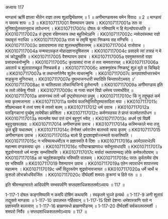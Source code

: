 अध्यायः 117

माण्डव्यं ऋषिं ज्ञात्वा भीतेन राज्ञा तस्य शूलाद्विमोक्षणम् ॥ 1 ॥ अणीमाण्डव्यस्य यमेन विवादः ॥ 2 ॥ माण्डव्यं न यमस्य शापः ॥ 3 ॥
KK0107117001	वैशम्पायन उवाच ।
KK0107117001a	ततः स मुनिशार्दूलस्तानुवाच तपोधनान् ।
KK0107117001c	दोषतः कं गमिष्यामि न हि मेऽन्योपराध्यति ॥
KK0107117002a	तं दृष्ट्वा रक्षिणस्तत्र तथा बहुतिथेऽहनि ।
KK0107117002c	न्यवेदयंस्तथा राज्ञे यथावृत्तं नराधिप ॥
KK0107117003a	राजा च तमृषिं श्रुत्वा निष्क्रम्य सह मन्त्रिभिः ।
KK0107117003c	प्रसादयामास तदा शूलस्थमृषिसत्तमम् ॥
KK0107117004	राजोवाच ।
KK0107117004a	यन्मयाऽपकृतं मोहादज्ञानादृषिसत्तम ।
KK0107117004c	प्रसादये त्वां तत्राहं न मे त्वं क्रोद्धुमर्हसि ॥
KK0107117005	वैशम्पायन उवाच ।
KK0107117005a	एवमुक्तस्ततो राज्ञा प्रसादमकरोन्मुनिः ।
KK0107117005c	कृतप्रसादं राजा तं ततः समवतारयत् ॥
KK0107117006a	अवतार्य च शूलाग्रात्तच्छूलं निश्चकर्ष ह ।
KK0107117006c	अशक्नुवंश्च निष्क्रष्टुं शूलं मूले स चिच्छिदे ॥
KK0107117007a	स तथान्तर्गतेनैव शूलेन व्यचरन्मुनिः ।
KK0107117007c	कण्ठपार्श्वान्तरस्थेन शङ्कुना मुनिराचत् ।
KK0107117007e	पुष्पभाजनधारी स्यादिति चिन्तापरोऽभवत् ॥'
KK0107117008ac	स चातितपसा लोकान्विजिग्ये दुर्लभान्परैः ॥
KK0107117009a	अणीमाण्डव्य इति च ततो लोकेषु गीयते ।
KK0107117009c	स गत्वा सदनं विप्रो धर्मस्य परमार्थवित् ॥
KK0107117010a	आसनस्थं ततो धर्मं दृष्ट्वोपालभत प्रभुम् ।
KK0107117010c	किं नु तद्दुष्कृतं कर्म मया कृतमजानता ॥
KK0107117011a	यस्येयं फलनिर्वृत्तिरीदृश्यासादिता मया ।
KK0107117011c	शीघ्रमाचक्ष्व मे तत्त्वं पश्य मे तपसो बलम् ॥
KK0107117012	धर्म उवाच ।
KK0107117012a	पतङ्गिकानां पुच्छेषु त्वयेषीका प्रवेशिता ।
KK0107117012c	कर्मणस्तस्य ते प्राप्तं फलमेतत्तपोधन ॥
KK0107117013a	स्वल्पमेव यथा दत्तं दानं बहुगुणं भवेत् ।
KK0107117013c	अधर्म एवं विप्रर्षे बहुदुःखफलप्रदः ॥
KK0107117014	अणीमाण्डव्य उवाच ।
KK0107117014a	कस्मिन्काले मया तत्तु कृतं ब्रूहि यथातथम् ।
KK0107117014c	तेनोक्तं धर्मराजेन बालभावे त्वया कृतम् ॥
KK0107117015	अणीमाण्डव्य उवाच ।
KK0107117015a	बालो हि द्वादशाद्वर्षाज्जन्मतो यत्करिष्यति ।
KK0107117015c	न भविष्यत्यधर्मोऽत्र न प्रज्ञास्यति वै दिशः ॥
KK0107117016a	अल्पेऽपराधेऽपि महान्मम दण्डस्त्वया धृतः ।
KK0107117016c	गरीयान्ब्राह्मणवधः सर्वभूतवधादपि ॥
KK0107117017a	शूद्रयोनावतो धर्म मानुषः सम्भविष्यसि ।
KK0107117017c	मर्यादां स्थापयाम्यद्य लोके कर्मफलोदयाम् ॥
KK0107117018a	आ चतुर्दशकाद्वर्षान्न भविष्यति पातकम् ।
KK0107117018c	परतः कुर्वतामेव दोष एव भविष्यति ॥
KK0107117019	वैशम्पायन उवाच ।
KK0107117019a	एतेन त्वपराधेन शापात्तस्य महात्मनः ।
KK0107117019c	धर्मो विदुररूपेण शूद्रयोनावजायत ॥
KK0107117020a	धर्मे चार्थे च कुशलो लोभक्रोधविवर्जितः ।
KK0107117020c	दीर्घदर्शी शमपरः कुरूणां च हिते रतः ॥ ॥

इति श्रीमन्महाभारते आदिपर्वणि सम्भवपर्वणि सप्तदशाधिकशततमोऽध्यायः ॥ 117 ॥

1-117-1 दोषतः कङ्गमिष्यामि न कमपि दोषिणं कथयामि । स्वकृतमे भुञ्जे इत्यर्थः ॥ 1-117-9 अणी शूलाग्रं तद्युक्तो माण्डव्यः ॥ 1-117-10 उपालभत गर्हितवान् ॥ 1-117-15 दिशो देशनाः धर्मशास्त्राणि यतो न प्रज्ञास्यति बालत्वात् ॥ 1-117-16 ब्राह्मणवधो ब्राह्मणपीडनम् ॥ 1-117-20 दीर्घदर्शी सर्वकालपरामर्शी । शमपरो निर्वैरः ॥ सप्तदशाधिकशततमोऽध्यायः ॥ 117 ॥
